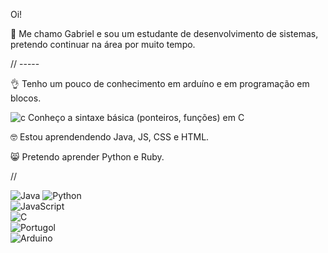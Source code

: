 Oi!

👀 Me chamo Gabriel e sou um estudante de desenvolvimento de sistemas, pretendo continuar na área por muito tempo.

// -----

👌 Tenho um pouco de conhecimento em arduíno e em programação em blocos.

![c](https://github.com/user-attachments/assets/025c2e87-3553-4b17-9ec6-bd6e0da1b94e) Conheço a sintaxe básica (ponteiros, funções) em C

🤓 Estou aprendendendo Java, JS, CSS e HTML.

😸 Pretendo aprender Python e Ruby.

//

![Java](https://img.shields.io/badge/Java-ED8B00?style=for-the-badge&logo=buymeacoffee&logoColor=white)
![Python](https://img.shields.io/badge/Python-3776AB?style=for-the-badge&logo=python&logoColor=white)  
![JavaScript](https://img.shields.io/badge/JavaScript-F7DF1E?style=for-the-badge&logo=javascript&logoColor=white)  
![C](https://img.shields.io/badge/C-A8B9CC?style=for-the-badge&logo=c&logoColor=white)  
![Portugol](https://img.shields.io/badge/Portugol-00589C?style=for-the-badge&logo=code&logoColor=white)  
![Arduino](https://img.shields.io/badge/Arduino-00979D?style=for-the-badge&logo=arduino&logoColor=white)  
